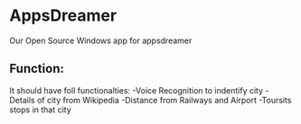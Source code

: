 AppsDreamer
===========

Our Open Source Windows app for appsdreamer

Function:
---------

It should have foll functionalties: 
-Voice Recognition to indentify city
-Details of city from Wikipedia
-Distance from Railways and Airport
-Toursits stops in that city
